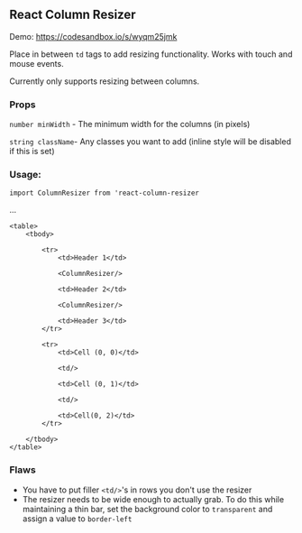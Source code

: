 ## React Column Resizer

Demo: https://codesandbox.io/s/wyqm25jmk

Place in between `td` tags to add resizing functionality. Works with touch and mouse events. 

Currently only supports resizing between columns. 

### Props

`number minWidth` - The minimum width for the columns (in pixels)

`string className`- Any classes you want to add (inline style will be disabled if this is set)

### Usage: 

`import ColumnResizer from 'react-column-resizer`

...

```
<table>
    <tbody>
    
        <tr>
            <td>Header 1</td>
            
            <ColumnResizer/>
            
            <td>Header 2</td>
            
            <ColumnResizer/>
            
            <td>Header 3</td>
        </tr>
        
        <tr>
            <td>Cell (0, 0)</td>
            
            <td/>
            
            <td>Cell (0, 1)</td>
            
            <td/>
            
            <td>Cell(0, 2)</td>
        </tr>
        
    </tbody>
</table>
```

### Flaws
- You have to put filler `<td/>`'s in rows you don't use the resizer
- The resizer needs to be wide enough to actually grab. To do this while maintaining a thin bar, set the background color to `transparent` and assign a value to `border-left`
